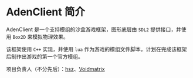 # AdenClient 简介

AdenClient 是一个支持模组的沙盒游戏框架，图形底层由 `SDL2` 提供接口，并使用 `Box2D` 来模拟物理效果。

该框架使用 `C++` 实现，并使用 `lua` 作为游戏的模组文件脚本，计划在完成该框架后制作出游戏的第一个官方模组。

项目负责人（不分先后）：[hsz](https://github.com/hszOfficial-16)、[Voidmatrix](https://github.com/VoidmatrixHeathcliff)